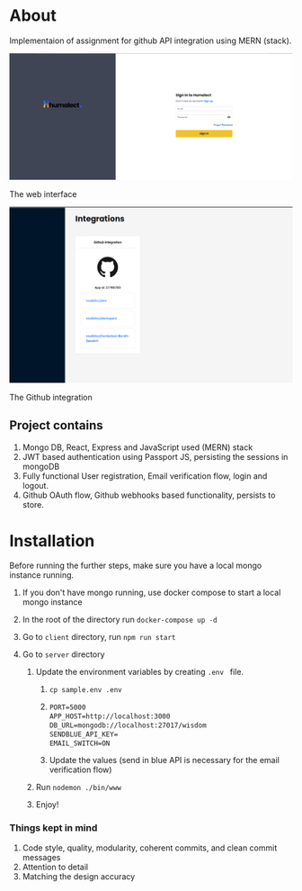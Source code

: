 # About

Implementaion of assignment for github API integration using MERN (stack).

![Web](./img/Web.png)

The web interface



![Mobile](./img/Github.png)

The Github integration

## Project contains

1. Mongo DB, React, Express and JavaScript used (MERN) stack
2. JWT based authentication using Passport JS, persisting the sessions in mongoDB
3. Fully functional User registration, Email verification flow, login and logout.
4. Github OAuth flow, Github webhooks based functionality, persists to store.


# Installation

Before running the further steps, make sure you have a local mongo instance running.





1. If you don't have mongo running, use docker compose to start a local mongo instance

2. In the root of the directory run `docker-compose up -d`

3. Go to `client` directory, run `npm run start`

4. Go to `server` directory

   1. Update the environment variables by creating `.env `  file.

      1. `cp sample.env .env`

      2. ```
         PORT=5000
         APP_HOST=http://localhost:3000
         DB_URL=mongodb://localhost:27017/wisdom
         SENDBLUE_API_KEY=
         EMAIL_SWITCH=ON
         ```
      3. Update the values (send in blue API is necessary for the email verification flow)

   2. Run `nodemon ./bin/www  `
   
   3. Enjoy!



### Things kept in mind
1. Code style, quality, modularity, coherent commits, and clean commit messages
2. Attention to detail
3. Matching the design accuracy